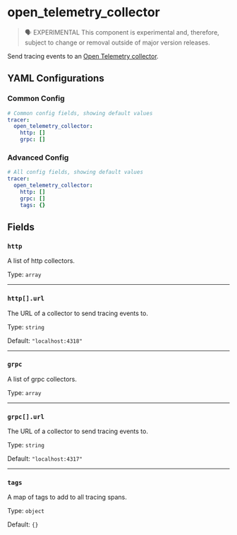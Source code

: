# open_telemetry_collector

> 🗣 EXPERIMENTAL
This component is experimental and, therefore, subject to change or removal outside of major version releases.

Send tracing events to an [Open Telemetry collector](https://opentelemetry.io/docs/collector/).

## YAML Configurations

### Common Config

```yaml
# Common config fields, showing default values
tracer:
  open_telemetry_collector:
    http: []
    grpc: []
```

### Advanced Config

```yaml
# All config fields, showing default values
tracer:
  open_telemetry_collector:
    http: []
    grpc: []
    tags: {}
```

## Fields

### `http`

A list of http collectors.

Type: `array`

---

### `http[].url`

The URL of a collector to send tracing events to.

Type: `string`

Default: `"localhost:4318"`

---

### `grpc`

A list of grpc collectors.

Type: `array`

---

### `grpc[].url`

The URL of a collector to send tracing events to.

Type: `string`

Default: `"localhost:4317"`

---

### `tags`

A map of tags to add to all tracing spans.

Type: `object`

Default: `{}`